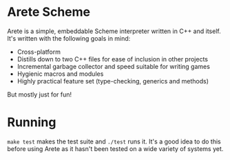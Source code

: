 # Arete Scheme

Arete is a simple, embeddable Scheme interpreter written in C++ and itself. It's written with the following goals in mind:

- Cross-platform
- Distills down to two C++ files for ease of inclusion in other projects
- Incremental garbage collector and speed suitable for writing games
- Hygienic macros and modules
- Highly practical feature set (type-checking, generics and methods)

But mostly just for fun!

# Running

`make test` makes the test suite and `./test` runs it. It's a good idea to do this before using Arete as it hasn't been
tested on a wide variety of systems yet.
